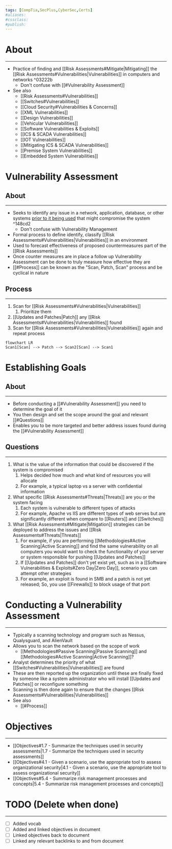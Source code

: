```yaml
---
tags: [CompTia,SecPlus,CyberSec,Certs]
#aliases:
#cssclass:
#publish:
---
```


# About
---
- Practice of finding and [[Risk Assessments#Mitigate|Mitigating]] the [[Risk Assessments#Vulnerabilities|Vulnerabilities]] in computers and networks ^03222b
	- Don't confuse with [[#Vulnerability Assessment]]
- See also
	- [[Risk Assessments#Vulnerabilities]]
	- [[Switches#Vulnerabilities]]
	- [[Cloud Security#Vulnerabilities & Concerns]]
	- [[XML Vulnerabilities]]
	- [[Design Vulnerabilities]]
	- [[Vehicular Vulnerabilities]]
	- [[Software Vulnerabilities & Exploits]]
	- [[ICS & SCADA Vulnerabilities]]
	- [[IOT Vulnerabilities]]
	- [[Mitigating ICS & SCADA Vulnerabilities]]
	- [[Premise System Vulnerabilities]]
	- [[Embedded System Vulnerabilities]]

# Vulnerability Assessment

## About
---
- Seeks to identify any issue in a network, application, database, or other systems <u>prior to it being used</u> that might compromise the system ^148cd2
	- Don't confuse with Vulnerability Management
- Formal process to define identify, classify [[Risk Assessments#Vulnerabilities|Vulnerabilities]] in an environment
- Used to forecast effectiveness of proposed countermeasures part of the [[Risk Assessments]]
- Once counter measures are in place a follow up Vulnerability Assessment can be done to truly measure how effective they are 
- [[#Process]] can be known as the "Scan, Patch, Scan" process and be cyclical in nature

## Process
---
1. Scan for [[Risk Assessments#Vulnerabilities|Vulnerabilities]]
	1. Prioritize them
2. [[Updates and Patches|Patch]] any [[Risk Assessments#Vulnerabilities|Vulnerabilities]] found
3. Scan for [[Risk Assessments#Vulnerabilities|Vulnerabilities]] again and repeat process

```mermaid
flowchart LR
Scan1[Scan] --> Patch --> Scan2[Scan] --> Scan1
```
# Establishing Goals

## About
---
- Before conducting a [[#Vulnerability Assessment]] you need to determine the goal of it
- You then design and set the scope around the goal and relevant [[#Questions]]
- Enables you to be more targeted and better address issues found during the [[#Vulnerability Assessment]]

## Questions
---
1. What is the value of the information that could be discovered if the system is compromised
	1. Helps decided how much and what kind of resources you will allocate
	2. For example, a typical laptop vs a server with confidential information
2. What specific [[Risk Assessments#Threats|Threats]] are you or the system facing
	1. Each system is vulnerable to different types of attacks
	2. For example, Apache vs IIS are different types of web serves but are significantly different when compare to [[Routers]] and [[Switches]]
3. What [[Risk Assessments#Mitigate|Mitigation]] strategies can be deployed to address the issues and [[Risk Assessments#Threats|Threats]]
	1. For example, if you are performing [[Methodologies#Active Scanning|Active Scanning]] and find the same vulnerability on all computers you would want to check the functionality of your server or system responsible for pushing [[Updates and Patches]]
	2. If [[Updates and Patches]] don't yet exist yet, such as in a [[Software Vulnerabilities & Exploits#Zero Day|Zero Day]], scenario you can attempt other strategies
	3. For example, an exploit is found in SMB and a patch is not yet released; So, you use [[Firewalls]] to block usage of that port

# Conducting a Vulnerability Assessment
---
- Typically a scanning technology and program such as Nessus, Qualysguard, and AlienVault
- Allows you to scan the network based on the scope of work
	- [[Methodologies#Passive Scanning|Passive Scanning]] and [[Methodologies#Active Scanning|Active Scanning]]?
- Analyst determines the priority of what [[Switches#Vulnerabilities|Vulnerabilities]] are found
- These are then reported up the organization until these are finally fixed by someone like a system administrator who will install [[Updates and Patches]] or reconfigure something
- Scanning is then done again to ensure that the changes [[Risk Assessments#Vulnerabilities|Vulnerabilities]]
- See also
	- [[#Process]]

# Objectives
---
- [[Objectives#1.7 - Summarize the techniques used in security assessments|1.7 - Summarize the techniques used in security assessments]]
- [[Objectives#4.1 - Given a scenario, use the appropriate tool to assess organizational security|4.1 - Given a scenario, use the appropriate tool to assess organizational security]]
- [[Objectives#5.4 - Summarize risk management processes and concepts|5.4 - Summarize risk management processes and concepts]]

# TODO (Delete when done)
---
- [ ] Added vocab
- [ ] Added and linked objectives in document
- [ ] Linked objectives back to document
- [ ] Linked any relevant backlinks to and from document